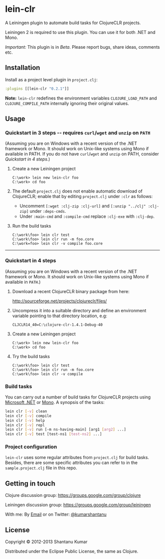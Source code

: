 # lein-clr

A Leiningen plugin to automate build tasks for ClojureCLR projects.

Leiningen 2 is required to use this plugin. You can use it for both .NET and Mono.

*Important:* This plugin is in _Beta_. Please report bugs, share ideas, comments etc.


## Installation

Install as a project level plugin in `project.clj`:

```clojure
:plugins [[lein-clr "0.2.1"]]
```

**Note:** `lein-clr` redefines the environment variables `CLOJURE_LOAD_PATH`
and `CLOJURE_COMPILE_PATH` internally ignoring their original values.


## Usage

### Quickstart in 3 steps -- requires `curl`/`wget` and `unzip` on `PATH`

(Assuming you are on Windows with a recent version of the .NET framework or Mono.
It should work on Unix-like systems using Mono if available in PATH. If you do
not have `curl`/`wget` and `unzip` on PATH, consider _Quickstart in 4 steps_.)

1. Create a new Leiningen project

    ```batch
    C:\work> lein new lein-clr foo
    C:\work> cd foo
    ```

2. The default `project.clj` does not enable automatic download of ClojureCLR;
   enable that by editing `project.clj` under `:clr` as follows:
   * Uncomment `[:wget :clj-zip :clj-url]` and `[:unzip "../clj" :clj-zip]`
     under `:deps-cmds`.
   * Under `:main-cmd` and `:compile-cmd` replace `:clj-exe` with `:clj-dep`.

3. Run the build tasks

    ```batch
    C:\work\foo> lein clr test
    C:\work\foo> lein clr run -m foo.core
    C:\work=foo> lein clr -v compile foo.core
    ```

--------

### Quickstart in 4 steps

(Assuming you are on Windows with a recent version of the .NET framework or
Mono. It should work on Unix-like systems using Mono if available in `PATH`.)

1. Download a recent ClojureCLR binary package from here:

   http://sourceforge.net/projects/clojureclr/files/

2. Uncompress it into a suitable directory and define an environment variable
   pointing to that directory location, e.g:

   `CLJCLR14_40=C:\clojure-clr-1.4.1-Debug-40`

3. Create a new Leiningen project

   ```batch
   C:\work> lein new lein-clr foo
   C:\work> cd foo
   ```

4. Try the build tasks

   ```batch
   C:\work\foo> lein clr test
   C:\work\foo> lein clr run -m foo.core
   C:\work\foo> lein clr -v compile
   ```

### Build tasks

You can carry out a number of build tasks for ClojureCLR projects
using [Microsoft .NET](http://en.wikipedia.org/wiki/.NET_Framework)
or [Mono](http://www.mono-project.com). A synopsis of the tasks:

```bash
lein clr [-v] clean
lein clr [-v] compile
lein clr [-v] help
lein clr [-v] repl
lein clr [-v] run [-m ns-having-main] [arg1 [arg2] ...]
lein clr [-v] test [test-ns1 [test-ns2] ...]
```

### Project configuration

`lein-clr` uses some regular attributes from `project.clj` for build tasks.
Besides, there are some specific attributes you can refer to in the
`sample.project.clj` file in this repo.


## Getting in touch

Clojure discussion group: https://groups.google.com/group/clojure

Leiningen discussion group: https://groups.google.com/group/leiningen

With me: By [Email](mailto:kumar.shantanu@gmail.com)
or on Twitter: [@kumarshantanu](https://twitter.com/kumarshantanu)


## License

Copyright © 2012-2013 Shantanu Kumar

Distributed under the Eclipse Public License, the same as Clojure.
